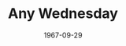 ---
title: Any Wednesday
date: 1967-09-29
opening_date: 1967-09-29
closing_date: 1967-10-14
layout: productions
playbill:
Theatre: Theatre Jacksonville
Venue: Little Theatre
cast:
- John: Tom Nehl
- Ellen: Nita James
- Cass: Robert L. Smith
- Dorothy: Sabina Meyer
crew:
- Director: Robert Knowles
- Designer: Phil Fitzpatrick
- Stage Manager: Terry McIntire
- Costumes: Gwen Nearhoof
- Properties:
  - Gladys M. Dale
  - Esther Barnes
  - Jane Boyd
  - Jean Lee
  - Carol Lucas
  - Helen Roberts
  - Catherine Smith
  - Irene Walsh
  - Marshall Grauer
- Make-up: Terry McIntire
- Sound: Andy Liliskis
- Lighting:
  - Al Gimbel
  - Maria Alarcon
- Scenery:
  - Maria Alarcon
  - Carol Lucas
  - Jane Boyd
  - Lauren Murray
  - Hal Nearhoof
- About the Cast notes: Jean Goodman
---